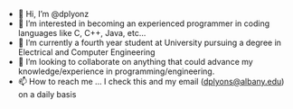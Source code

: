 - 👋 Hi, I’m @dplyonz
- 👀 I’m interested in becoming an experienced programmer in coding languages like C, C++, Java, etc...
- 🌱 I’m currently a fourth year student at University pursuing a degree in Electrical and Computer Engineering
- 💞️ I’m looking to collaborate on anything that could advance my knowledge/experience in programming/engineering.
- 📫 How to reach me ... I check this and my email (dplyons@albany.edu) on a daily basis

<!---
dplyonz/dplyonz is a ✨ special ✨ repository because its `README.md` (this file) appears on your GitHub profile.
You can click the Preview link to take a look at your changes.
--->
